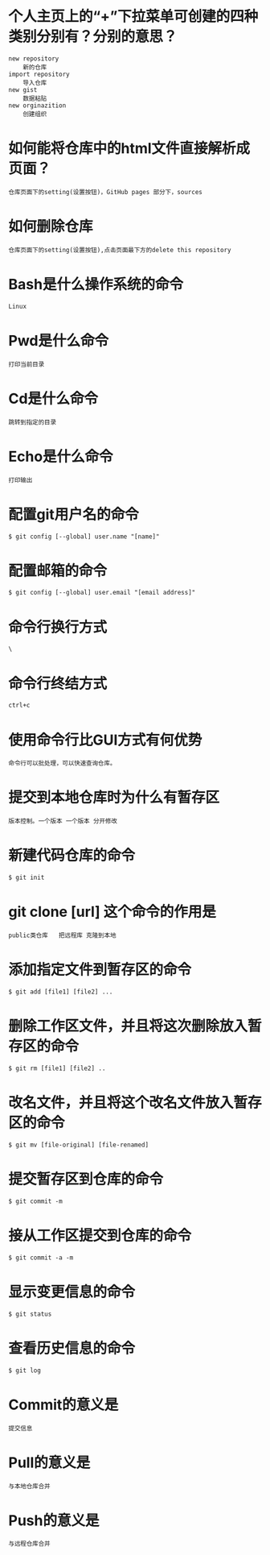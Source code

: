 # 个人主页上的“+”下拉菜单可创建的四种类别分别有？分别的意思？  
	new repository   
		新的仓库  
	import repository  
		导入仓库  
	new gist  
		数据粘贴  
	new orginazition  
		创建组织  
# 如何能将仓库中的html文件直接解析成页面？  
	仓库页面下的setting(设置按钮)，GitHub pages 部分下，sources  
# 如何删除仓库  
	仓库页面下的setting(设置按钮),点击页面最下方的delete this repository  
# Bash是什么操作系统的命令  
	Linux  
# Pwd是什么命令  
	打印当前目录  
# Cd是什么命令  
	跳转到指定的目录  
# Echo是什么命令  
	打印输出  
# 配置git用户名的命令  
	$ git config [--global] user.name "[name]"  
# 配置邮箱的命令  
	$ git config [--global] user.email "[email address]"  

# 命令行换行方式  
	\  
# 命令行终结方式  
	ctrl+c  
# 使用命令行比GUI方式有何优势  
	命令行可以批处理，可以快速查询仓库。  
# 提交到本地仓库时为什么有暂存区  
	版本控制。一个版本 一个版本 分开修改  
# 新建代码仓库的命令  
	$ git init   
# git clone [url] 这个命令的作用是  
	public类仓库   把远程库 克隆到本地  
# 添加指定文件到暂存区的命令  
	$ git add [file1] [file2] ...  
# 删除工作区文件，并且将这次删除放入暂存区的命令  
	$ git rm [file1] [file2] ..  
# 改名文件，并且将这个改名文件放入暂存区的命令  
	$ git mv [file-original] [file-renamed]  
# 提交暂存区到仓库的命令  
	$ git commit -m  
# 接从工作区提交到仓库的命令  
	$ git commit -a -m  
# 显示变更信息的命令  
	$ git status  
# 查看历史信息的命令  
	$ git log  
# Commit的意义是  
	提交信息
# Pull的意义是  
	与本地仓库合并
# Push的意义是  
	与远程仓库合并
